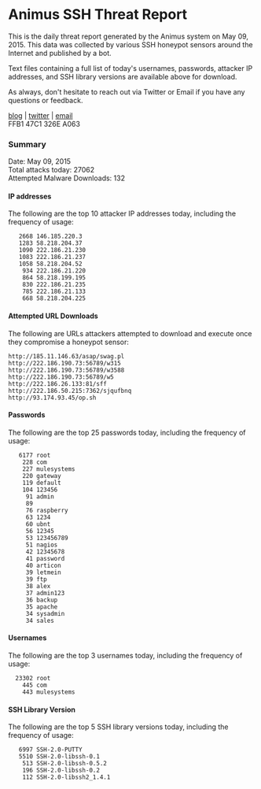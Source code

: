 # Animus SSH Threat Report

This is the daily threat report generated by the Animus system on May 09, 2015. This data was collected by various SSH honeypot sensors around the Internet and published by a bot.  

Text files containing a full list of today's usernames, passwords, attacker IP addresses, and SSH library versions are available above for download.  

As always, don't hesitate to reach out via Twitter or Email if you have any questions or feedback.  

[blog](http://morris.guru) | [twitter](https://twitter.com/andrew___morris) | [email](mailto:andrew@morris.guru)  
FFB1 47C1 326E A063  

### Summary

Date: May 09, 2015  
Total attacks today: 27062  
Attempted Malware Downloads: 132 

#### IP addresses
The following are the top 10 attacker IP addresses today, including the frequency of usage:
```
   2668 146.185.220.3
   1283 58.218.204.37
   1090 222.186.21.230
   1083 222.186.21.237
   1058 58.218.204.52
    934 222.186.21.220
    864 58.218.199.195
    830 222.186.21.235
    785 222.186.21.133
    668 58.218.204.225
```

#### Attempted URL Downloads
The following are URLs attackers attempted to download and execute once they compromise a honeypot sensor:
```
http://185.11.146.63/asap/swag.pl
http://222.186.190.73:56789/w315
http://222.186.190.73:56789/w3588
http://222.186.190.73:56789/w5
http://222.186.26.133:81/sff
http://222.186.50.215:7362/sjqufbnq
http://93.174.93.45/op.sh
```

#### Passwords
The following are the top 25 passwords today, including the frequency of usage:
```
   6177 root
    228 com
    227 mulesystems
    220 gateway
    119 default
    104 123456
     91 admin
     89 
     76 raspberry
     63 1234
     60 ubnt
     56 12345
     53 123456789
     51 nagios
     42 12345678
     41 password
     40 articon
     39 letmein
     39 ftp
     38 alex
     37 admin123
     36 backup
     35 apache
     34 sysadmin
     34 sales
```

#### Usernames
The following are the top 3 usernames today, including the frequency of usage:
```
  23302 root
    445 com
    443 mulesystems
```

#### SSH Library Version
The following are the top 5 SSH library versions today, including the frequency of usage:
```
   6997 SSH-2.0-PUTTY
   5510 SSH-2.0-libssh-0.1
    513 SSH-2.0-libssh-0.5.2
    196 SSH-2.0-libssh-0.2
    112 SSH-2.0-libssh2_1.4.1
```
